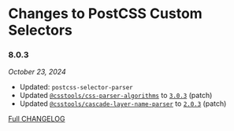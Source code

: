# Changes to PostCSS Custom Selectors

### 8.0.3

_October 23, 2024_

- Updated: `postcss-selector-parser`
- Updated [`@csstools/css-parser-algorithms`](https://github.com/csstools/postcss-plugins/tree/main/packages/css-parser-algorithms) to [`3.0.3`](https://github.com/csstools/postcss-plugins/tree/main/packages/css-parser-algorithms/CHANGELOG.md#303) (patch)
- Updated [`@csstools/cascade-layer-name-parser`](https://github.com/csstools/postcss-plugins/tree/main/packages/cascade-layer-name-parser) to [`2.0.3`](https://github.com/csstools/postcss-plugins/tree/main/packages/cascade-layer-name-parser/CHANGELOG.md#203) (patch)

[Full CHANGELOG](https://github.com/csstools/postcss-plugins/tree/main/plugins/postcss-custom-selectors/CHANGELOG.md)

